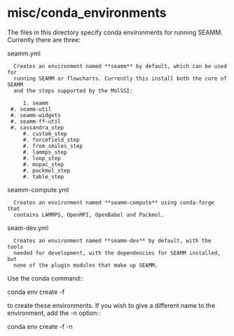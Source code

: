# misc/conda_environments

The files in this directory specify conda environments for running
SEAMM. Currently there are three:

   seamm.yml

      Creates an environment named **seamm** by default, which can be used for
      running SEAMM or flowcharts. Currently this install both the core of SEAMM
      and the steps supported by the MolSSI:

         1. seamm
	 #. seamm-util
	 #. seamm-widgets
	 #. seamm-ff-util
	 #. cassandra_step
         #. custom_step
         #. forcefield_step
         #. from_smiles_step
         #. lammps_step
         #. loop_step
         #. mopac_step
         #. packmol_step
         #. table_step

   seamm-compute.yml

      Creates an environment named **seamm-compute** using conda-forge that
      contains LAMMPS, OpenMPI, OpenBabel and Packmol.

   seam-dev.yml

      Creates an environment named **seamm-dev** by default, with the tools
      needed for development, with the dependencies for SEAMM installed, but
      none of the plugin modules that make up SEAMM.

Use the conda command::

  conda env create -f <filename>

to create these environments. If you wish to give a different name to the
environment, add the -n option::

  conda env create -f <filename> -n <name>

